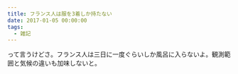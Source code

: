 ```yaml
---
title: フランス人は服を3着しか持たない
date: 2017-01-05 00:00:00
tags:
  - 雑記
---
```

って言うけどさ。フランス人は三日に一度ぐらいしか風呂に入らないよ。観測範囲と気候の違いも加味しないと。
